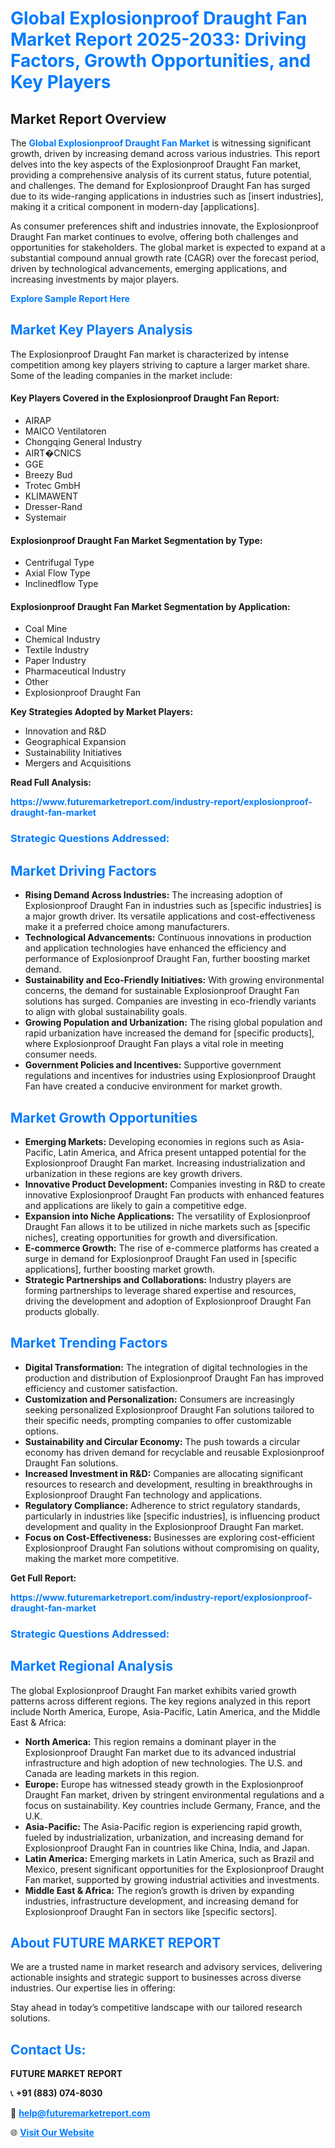 <h1 style="color: #007BFF;">Global Explosionproof Draught Fan Market Report 2025-2033: Driving Factors, Growth Opportunities, and Key Players</h1>

<section id="overview">
<h2>Market Report Overview</h2>
<p>The <a href="https://www.futuremarketreport.com/industry-report/explosionproof-draught-fan-market" style="color: #007BFF; text-decoration: none;"><strong>Global Explosionproof Draught Fan Market</strong></a> is witnessing significant growth, driven by increasing demand across various industries. This report delves into the key aspects of the Explosionproof Draught Fan market, providing a comprehensive analysis of its current status, future potential, and challenges. The demand for Explosionproof Draught Fan has surged due to its wide-ranging applications in industries such as [insert industries], making it a critical component in modern-day [applications].</p>
<p>As consumer preferences shift and industries innovate, the Explosionproof Draught Fan market continues to evolve, offering both challenges and opportunities for stakeholders. The global market is expected to expand at a substantial compound annual growth rate (CAGR) over the forecast period, driven by technological advancements, emerging applications, and increasing investments by major players.</p>
</section>

<section id="overview">
<p><a href="https://www.futuremarketreport.com/request-sample/reportId=128670" style="color: #007BFF; text-decoration: none;"><strong>Explore Sample Report Here</strong></a></p>
</section>

<section id="key-players">
<h2 style="color: #007BFF;">Market Key Players Analysis</h2>
<p>The Explosionproof Draught Fan market is characterized by intense competition among key players striving to capture a larger market share. Some of the leading companies in the market include:</p>
<h4>Key Players Covered in the Explosionproof Draught Fan Report:</h4>
<ul><li>AIRAP</li><li>MAICO Ventilatoren</li><li>Chongqing General Industry</li><li>AIRT�CNICS</li><li>GGE</li><li>Breezy Bud</li><li>Trotec GmbH</li><li>KLIMAWENT</li><li>Dresser-Rand</li><li>Systemair</li></ul>
<h4>Explosionproof Draught Fan Market Segmentation by Type:</h4>
<ul><li>Centrifugal Type</li><li>Axial Flow Type</li><li>Inclinedflow Type</li></ul>

<h4>Explosionproof Draught Fan Market Segmentation by Application:</h4>
<ul><li>Coal Mine</li><li>Chemical Industry</li><li>Textile Industry</li><li>Paper Industry</li><li>Pharmaceutical Industry</li><li>Other</li><li>Explosionproof Draught Fan</li></ul>
<p><strong>Key Strategies Adopted by Market Players:</strong></p>
<ul>
<li>Innovation and R&D</li>
<li>Geographical Expansion</li>
<li>Sustainability Initiatives</li>
<li>Mergers and Acquisitions</li>
</ul>
</section>

<section>
<p><strong>Read Full Analysis: </strong></p><a href="https://www.futuremarketreport.com/industry-report/explosionproof-draught-fan-market" style="color: #007BFF; text-decoration: none;"><strong>https://www.futuremarketreport.com/industry-report/explosionproof-draught-fan-market</strong></a>
<h3 style="color: #007BFF;">Strategic Questions Addressed:</h3>
</section>

<section id="driving-factors">
<h2 style="color: #007BFF;">Market Driving Factors</h2>
<ul>
<li><strong>Rising Demand Across Industries:</strong> The increasing adoption of Explosionproof Draught Fan in industries such as [specific industries] is a major growth driver. Its versatile applications and cost-effectiveness make it a preferred choice among manufacturers.</li>
<li><strong>Technological Advancements:</strong> Continuous innovations in production and application technologies have enhanced the efficiency and performance of Explosionproof Draught Fan, further boosting market demand.</li>
<li><strong>Sustainability and Eco-Friendly Initiatives:</strong> With growing environmental concerns, the demand for sustainable Explosionproof Draught Fan solutions has surged. Companies are investing in eco-friendly variants to align with global sustainability goals.</li>
<li><strong>Growing Population and Urbanization:</strong> The rising global population and rapid urbanization have increased the demand for [specific products], where Explosionproof Draught Fan plays a vital role in meeting consumer needs.</li>
<li><strong>Government Policies and Incentives:</strong> Supportive government regulations and incentives for industries using Explosionproof Draught Fan have created a conducive environment for market growth.</li>
</ul>
</section>

<section id="growth-opportunities">
<h2 style="color: #007BFF;">Market Growth Opportunities</h2>
<ul>
<li><strong>Emerging Markets:</strong> Developing economies in regions such as Asia-Pacific, Latin America, and Africa present untapped potential for the Explosionproof Draught Fan market. Increasing industrialization and urbanization in these regions are key growth drivers.</li>
<li><strong>Innovative Product Development:</strong> Companies investing in R&D to create innovative Explosionproof Draught Fan products with enhanced features and applications are likely to gain a competitive edge.</li>
<li><strong>Expansion into Niche Applications:</strong> The versatility of Explosionproof Draught Fan allows it to be utilized in niche markets such as [specific niches], creating opportunities for growth and diversification.</li>
<li><strong>E-commerce Growth:</strong> The rise of e-commerce platforms has created a surge in demand for Explosionproof Draught Fan used in [specific applications], further boosting market growth.</li>
<li><strong>Strategic Partnerships and Collaborations:</strong> Industry players are forming partnerships to leverage shared expertise and resources, driving the development and adoption of Explosionproof Draught Fan products globally.</li>
</ul>
</section>

<section id="trending-factors">
<h2 style="color: #007BFF;">Market Trending Factors</h2>
<ul>
<li><strong>Digital Transformation:</strong> The integration of digital technologies in the production and distribution of Explosionproof Draught Fan has improved efficiency and customer satisfaction.</li>
<li><strong>Customization and Personalization:</strong> Consumers are increasingly seeking personalized Explosionproof Draught Fan solutions tailored to their specific needs, prompting companies to offer customizable options.</li>
<li><strong>Sustainability and Circular Economy:</strong> The push towards a circular economy has driven demand for recyclable and reusable Explosionproof Draught Fan solutions.</li>
<li><strong>Increased Investment in R&D:</strong> Companies are allocating significant resources to research and development, resulting in breakthroughs in Explosionproof Draught Fan technology and applications.</li>
<li><strong>Regulatory Compliance:</strong> Adherence to strict regulatory standards, particularly in industries like [specific industries], is influencing product development and quality in the Explosionproof Draught Fan market.</li>
<li><strong>Focus on Cost-Effectiveness:</strong> Businesses are exploring cost-efficient Explosionproof Draught Fan solutions without compromising on quality, making the market more competitive.</li>
</ul>
</section>

<section>
<p><strong>Get Full Report: </strong></p><a href="https://www.futuremarketreport.com/industry-report/explosionproof-draught-fan-market" style="color: #007BFF; text-decoration: none;"><strong>https://www.futuremarketreport.com/industry-report/explosionproof-draught-fan-market</strong></a>
<h3 style="color: #007BFF;">Strategic Questions Addressed:</h3>
</section>


<section id="regional-analysis">
<h2 style="color: #007BFF;">Market Regional Analysis</h2>
<p>The global Explosionproof Draught Fan market exhibits varied growth patterns across different regions. The key regions analyzed in this report include North America, Europe, Asia-Pacific, Latin America, and the Middle East & Africa:</p>
<ul>
<li><strong>North America:</strong> This region remains a dominant player in the Explosionproof Draught Fan market due to its advanced industrial infrastructure and high adoption of new technologies. The U.S. and Canada are leading markets in this region.</li>
<li><strong>Europe:</strong> Europe has witnessed steady growth in the Explosionproof Draught Fan market, driven by stringent environmental regulations and a focus on sustainability. Key countries include Germany, France, and the U.K.</li>
<li><strong>Asia-Pacific:</strong> The Asia-Pacific region is experiencing rapid growth, fueled by industrialization, urbanization, and increasing demand for Explosionproof Draught Fan in countries like China, India, and Japan.</li>
<li><strong>Latin America:</strong> Emerging markets in Latin America, such as Brazil and Mexico, present significant opportunities for the Explosionproof Draught Fan market, supported by growing industrial activities and investments.</li>
<li><strong>Middle East & Africa:</strong> The region’s growth is driven by expanding industries, infrastructure development, and increasing demand for Explosionproof Draught Fan in sectors like [specific sectors].</li>
</ul>
</section>

<footer>
<h2 style="color: #007BFF;">About FUTURE MARKET REPORT</h2>
<p>We are a trusted name in market research and advisory services, delivering actionable insights and strategic support to businesses across diverse industries. Our expertise lies in offering:</p>

<p>Stay ahead in today’s competitive landscape with our tailored research solutions.</p>

<h2 style="color: #007BFF;">Contact Us:</h2>
<p><strong>FUTURE MARKET REPORT</strong></p>
<p>📞 <strong>+91 (883) 074-8030</strong></p>
<p>📧 <strong><a href="mailto:help@futuremarketreport.com" style="color: #007BFF;">help@futuremarketreport.com</a></strong></p>
<p>🌐 <strong><a href="https://www.futuremarketreport.com/" style="color: #007BFF;">Visit Our Website</a></strong></p>
</footer>